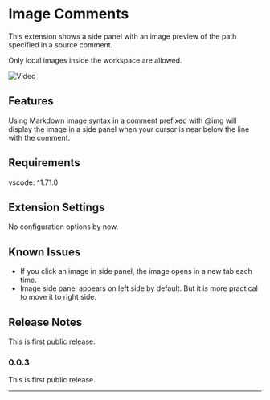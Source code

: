 # Image Comments

This extension shows a side panel with an image preview 
of the path specified in a source comment.

Only local images inside the workspace are allowed.

![Video](https://raw.githubusercontent.com/mnesarco/vscode.imagecomments/main/media/video2.gif)

## Features

Using Markdown image syntax in a comment prefixed with @img will display the image
in a side panel when your cursor is near below the line with the comment.

## Requirements

vscode: ^1.71.0

## Extension Settings

No configuration options by now.

## Known Issues

- If you click an image in side panel, the image opens in a new tab each time.
- Image side panel appears on left side by default. But it is more practical to move it to right side.

## Release Notes

This is first public release.

### 0.0.3

This is first public release.

---

